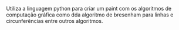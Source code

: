 Utiliza a linguagem python para criar um paint com os algoritmos de computação gráfica como dda  algoritmo de bresenham para linhas e circunferências entre outros algoritmos.
